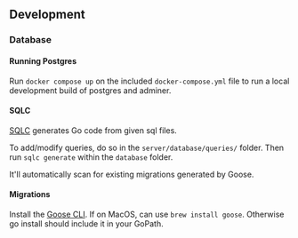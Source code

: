 ## Development

### Database

#### Running Postgres

Run `docker compose up` on the included `docker-compose.yml` file to run a local
development build of postgres and adminer.

#### SQLC

[SQLC](https://docs.sqlc.dev/en/latest/) generates Go code from given sql files.

To add/modify queries, do so in the `server/database/queries/` folder.
Then run `sqlc generate` within the `database` folder.

It'll automatically scan for existing migrations generated by Goose.

#### Migrations

Install the [Goose CLI](https://github.com/pressly/goose).
If on MacOS, can use `brew install goose`.
Otherwise go install should include it in your GoPath.